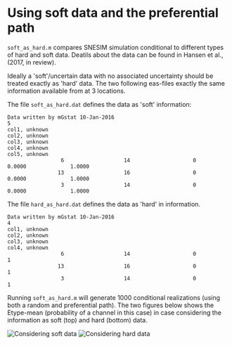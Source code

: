 # Using soft data and the preferential path

`soft_as_hard.m` compares SNESIM simulation conditional to different types of hard and soft data. Deatils about the data can be 
found in Hansen et al., (2017, in review).

Ideally a 'soft'/uncertain data with no associated uncertainty should be treated exactly as 'hard' data. The two following eas-files 
exactly the same information available from at 3 locations. 


The file `soft_as_hard.dat` defines the data as 'soft' information:
```
Data written by mGstat 10-Jan-2016
5
col1, unknown
col2, unknown
col3, unknown
col4, unknown
col5, unknown
                 6                   14                    0              0.0000              1.0000
                13                   16                    0              0.0000              1.0000
                 3                   14                    0              0.0000              1.0000
```

The file `hard_as_hard.dat` defines the data as 'hard' in information.
```
Data written by mGstat 10-Jan-2016
4
col1, unknown
col2, unknown
col3, unknown
col4, unknown
                 6                   14                    0             1
                13                   16                    0             1
                 3                   14                    0             1
```

Running `soft_as_hard.m` will generate 1000 conditional realizations (using both a random and preferential path). The two figures below shows the Etype-mean 
(probability of a channel in this case) in case considering the information as soft (top) and hard (bottom) data.

![Considering soft data](https://raw.githubusercontent.com/ergosimulation/mpslib/snesim/examples/soft_as_hard/snes_id4_n1000.png)
![Considering hard data](https://raw.githubusercontent.com/ergosimulation/mpslib/snesim/examples/soft_as_hard/snes_id5_n1000.png)

